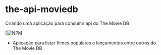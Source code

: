 # the-api-moviedb
Criando uma aplicação para consumir  api do The Movie DB

[![NPM](https://github.com/valdirsillva/the-api-moviedb/blob/5ede5deaa5bf5e849065281a83d90546c3f49749/LICENSE)

- Aplicação para listar filmes populares e lançamentos entre outros do The Movie DB 
